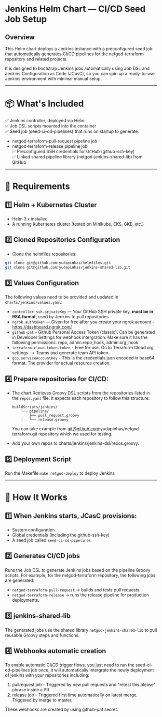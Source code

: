 # Jenkins Helm Chart — CI/CD Seed Job Setup

## Overview

This Helm chart deploys a Jenkins instance with a preconfigured seed job that automatically generates CI/CD pipelines for the netgod-terraform repository and related projects.

It is designed to bootstrap Jenkins jobs automatically using Job DSL and Jenkins Configuration as Code (JCasC), so you can spin up a ready-to-use Jenkins environment with minimal manual setup.

---

# 📦 What's Included

✅ Jenkins controller, deployed via Helm  
✅ Job DSL scripts mounted into the container  
✅ Seed job (seed-ci-cd-pipelines) that runs on startup to generate:
  - netgod-terraform-pull-request pipeline job
  - netgod-terraform-release pipeline job  
✅ Preconfigured SSH credentials for GitHub (github-ssh-key)  
✅ Linked shared pipeline library (netgod-jenkins-shared-lib) from GitHub

---

# 🔧 **Requirements**
## 1️⃣ Helm + Kubernetes Cluster
- Helm 3.x installed
- A running Kubernetes cluster (tested on Minikube, EKS, GKE, etc.)

## 2️⃣ Cloned Repositories Configuration
- Clone the helmfiles repositories:
```bash
git clone git@github.com:yudapinhas/helmfiles.git
git clone git@github.com:yudapinhas/jenkins-shared-lib.git
```

## 3️⃣ Values Configuration
The following values need to be provided and updated in `charts/jenkins/values.yaml`:
- `controller.ssh.privateKey` — Your GitHub SSH private key, **must be in RSA format**, used by Jenkins to pull repositories.
- `ngrok.authtoken` — Given for free after you create your ngrok account - https://dashboard.ngrok.com/
- `github-pat` - Github Personal Access Token (classic). Can be generated in Developer Settings for webhook intergration. Make sure it has the following permissions: repo, admin:repo_hook, admin:org_hook
- `terraform-cloud-token.token` - Free for use. Go to Terraform Cloud org settings --> Teams and generate team API token.
- `gcp.serviceAccountKey` - This is the credentials.json encoded in base64 format. The provider for actual resource creation.

## 4️⃣ Prepare repositories for CI/CD:
- The chart Retrieves Groovy DSL scripts from the repositories listed in the `repos.yaml` file.
  It expects each repository to follow this structure:
  ```
  buildScripts/jenkins/
      └── pipeline/
          ├── pull_request.groovy
      │   └── release.groovy
  ```

  You can take example from git@github.com:yudapinhas/netgod-terraform.git repository which we used for testing.
- Add your own repos to charts/jenkins/jenkins-dsl/repos.groovy.

## 5️⃣ Deployment Script
Run the Makefile `make netgod-deploy` to deploy Jenkins

---

# 🚀 How It Works

## 1️⃣ When Jenkins starts, JCasC provisions:
- System configuration
- Global credentials (including the github-ssh-key)
- A seed job called `seed-ci-cd-pipelines`

## 2️⃣ Generates CI/CD jobs
Runs the Job DSL to generate Jenkins jobs based on the pipeline Groovy scripts. For example, for the netgod-terraform repository, the following jobs are generated:
  - `netgod-terraform-pull-request` → builds and tests pull requests.
  - `netgod-terraform-release` → runs the release pipeline for production deployments.

## 3️⃣ jenkins-shared-lib
The generated jobs use the shared library `netgod-jenkins-shared-lib` to pull reusable Groovy steps and functions.

## 4️⃣ Webhooks automatic creation
To enable automatic CI/CD trigger flows, you just need to run the seed-ci-cd-pipelines job once, it will automatically intergrate the newly deployment of jenkins with your repositories including:
1. pullrequest job - Triggered by new pull requests and "retest this please" phrase inside a PR.
2. release job - Triggered first time automatically on latest merge. Triggered by merge to master.

These webhooks are created by using github-pat secret.

